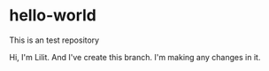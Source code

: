 # hello-world
This is an test repository

Hi, I'm Lilit. And I've create this branch.
I'm making any changes in it.
